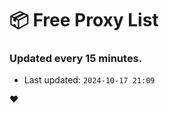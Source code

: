 # :package: Free Proxy List
### Updated every 15 minutes.

- Last updated: `2024-10-17 21:09`

:heart:
